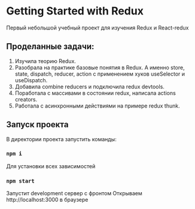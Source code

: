 # Getting Started with Redux

Первый небольшой учебный проект для изучения Redux и React-redux

## Проделанные задачи:

1. Изучила теорию Redux.
2. Разобрала на практике базовые понятия в Redux. А именно store, state, dispatch, reducer, action с применением хуков useSelector и useDispatch.
3. Добавила combine reducers и подключила redux devtools.
4. Поработала с массивами в состоянии redux, написала actions creators.
5. Работала с асинхронными действиями на примере redux thunk.

## Запуск проекта

В директории проекта запустить команды:

### `npm i`

Для установки всех зависимостей

### `npm start`

Запустит development сервер с фронтом
Открываем http://localhost:3000 в браузере
